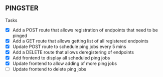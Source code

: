 ## PINGSTER

Tasks

- [x] Add a POST route that allows registration of endpoints that need to be pinged
- [x] Add a GET route that allows getting list of all registered endpoints
- [x] Update POST route to schedule ping jobs every 5 mins
- [x] Add a DELETE route that allows deregistering of endpoints
- [X] Add frontend to display all scheduled ping jobs
- [X] Update frontend to allow adding of more ping jobs
- [ ] Update frontend to delete ping jobs

